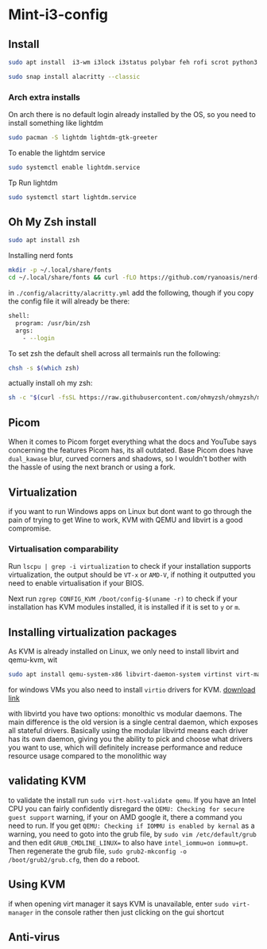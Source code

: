 # Mint-i3-config

## Install 
```bash
sudo apt install  i3-wm i3lock i3status polybar feh rofi scrot python3 python3-pip vim picom sxhkd
```
```bash
sudo snap install alacritty --classic
```
### Arch extra installs
On arch there is no default login already installed by the OS, so you need to install something like lightdm

```bash
sudo pacman -S lightdm lightdm-gtk-greeter
```
To enable the lightdm service

```bash
sudo systemctl enable lightdm.service
```
Tp Run lightdm

```bash
sudo systemctl start lightdm.service
```
 
 ## Oh My Zsh install
 ```bash
 sudo apt install zsh
 ```
Installing nerd fonts

```bash
mkdir -p ~/.local/share/fonts
cd ~/.local/share/fonts && curl -fLO https://github.com/ryanoasis/nerd-fonts/raw/HEAD/patched-fonts/DroidSansMono/DroidSansMNerdFont-Regular.otf
```

in `./config/alacritty/alacritty.yml` add the following, though if you copy the config file it will already be there:
```bash
shell:
  program: /usr/bin/zsh
  args:
    - --login
```

To set zsh the default shell across all termainls run the following:
```bash
chsh -s $(which zsh)
```

actually install oh my zsh:
```bash
sh -c "$(curl -fsSL https://raw.githubusercontent.com/ohmyzsh/ohmyzsh/master/tools/install.sh)"
```

## Picom

When it comes to Picom forget everything what the docs and YouTube says concerning the features Picom has, its all outdated. Base Picom does have `dual_kawase` blur, curved corners and shadows, so I wouldn't bother with the hassle of using the next branch or using a fork.

## Virtualization

if you want to run Windows apps on Linux but dont want to go through the pain of trying to get Wine to work, KVM with QEMU and libvirt is a good compromise.

### Virtualisation comparability  

Run `lscpu | grep -i virtualization` to check if your installation supports virtualization, the output should be `VT-x` or `AMD-V`, if nothing it outputted you need to enable virtualisation if your BIOS.

Next run `zgrep CONFIG_KVM /boot/config-$(uname -r)` to check if your installation has KVM modules installed, it is installed if it is set to `y` or `m`.

## Installing virtualization packages

As KVM is already installed on Linux, we only need to install libvirt and qemu-kvm, wit

```bash
sudo apt install qemu-system-x86 libvirt-daemon-system virtinst virt-manager virt-viewer ovmf swtpm qemu-utils guestfs-tools libosinfo-bin tuned
```

for windows VMs you also need to install `virtio` drivers for KVM. [download link](https://fedorapeople.org/groups/virt/virtio-win/direct-downloads/archive-virtio/virtio-win-0.1.271-1/)

with libvirtd you have two options: monolthic vs modular daemons. The main difference is the old version is a single central daemon, which exposes all stateful drivers. Basically using the modular libvirtd means each driver has its own daemon, giving you the ability to pick and choose what drivers you want to use, which will definitely increase performance and reduce resource usage compared to the monolithic way

## validating KVM

to validate the install run `sudo virt-host-validate qemu`. If you have an Intel CPU you can fairly confidently disregard the `QEMU: Checking for secure guest support` warning, if your on AMD google it, there a command you need to run. If you get `QEMU: Checking if IOMMU is enabled by kernal` as a warning, you need to goto into the grub file, by `sudo vim /etc/default/grub` and then edit `GRUB_CMDLINE_LINUX=` to also have `intel_iommu=on iommu=pt`. Then regenerate the grub file, `sudo grub2-mkconfig -o /boot/grub2/grub.cfg`, then do a reboot.   

## Using KVM

if when opening virt manager it says KVM is unavailable, enter `sudo virt-manager` in the console rather then just clicking on the gui shortcut

## Anti-virus